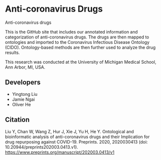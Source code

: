 # Anti-coronavirus Drugs
Anti-coronavirus drugs

This is the GitHub site that includes our annotated information and categorization of anti-coronavirus drugs. The drugs are then mapped to ontologies and imported to the Coronavirus Infectious Disease Ontology (CIDO). Ontology-based methods are then further used to analyze the  drug results. 

This research was conducted at the University of Michigan Medical School, Ann Arbor, MI, USA.

## Developers 
- Yingtong Liu
- Jamie Ngai
- Oliver He 

## Citation
Liu Y, Chan W, Wang Z, Hur J, Xie J, Yu H, He Y. Ontological and bioinformatic analysis of anti-coronavirus drugs and their Implication for drug repurposing against COVID-19. Preprints. 2020, 2020030413 (doi: 10.20944/preprints202003.0413.v1). 
https://www.preprints.org/manuscript/202003.0413/v1

